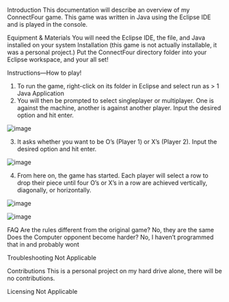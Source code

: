 Introduction
This documentation will describe an overview of my ConnectFour game. This game was written in Java using the Eclipse IDE and is played in the console.

Equipment & Materials
You will need the Eclipse IDE, the file, and Java installed on your system
Installation 
(this game is not actually installable, it was a personal project.)
Put the ConnectFour directory folder into your Eclipse workspace, and your all set!

Instructions—How to play!
1.	To run the game, right-click on its folder in Eclipse and select run as > 1 Java Application
2.	You will then be prompted to select singleplayer or multiplayer. One is against the machine, another is against another player. Input the desired option and hit enter.

![image](https://user-images.githubusercontent.com/84241432/126331469-63fcc9c4-09ac-48b5-8f62-687209d9545e.png)

3.	It asks whether you want to be O’s (Player 1) or X’s (Player 2). Input the desired option and hit enter.

![image](https://user-images.githubusercontent.com/84241432/126331572-edac666b-a812-40a4-8fc7-0c54407fc2e9.png)

4.	From here on, the game has started. Each player will select a row to drop their piece until four O’s or X’s in a row are achieved vertically, diagonally, or horizontally.


![image](https://user-images.githubusercontent.com/84241432/126331613-a534d47c-448b-485b-84ad-b3158ef88817.png)

![image](https://user-images.githubusercontent.com/84241432/126331639-6e67cc6c-fe61-49c9-9206-1c6224f2c0fd.png)

FAQ
Are the rules different from the original game? No, they are the same
Does the Computer opponent become harder? No, I haven’t programmed that in and probably wont

Troubleshooting
Not Applicable

Contributions
This is a personal project on my hard drive alone, there will be no contributions.

Licensing
Not Applicable

